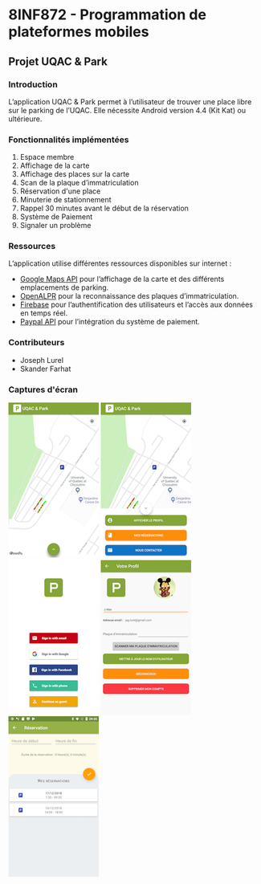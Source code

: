 # 8INF872 - Programmation de plateformes mobiles
## Projet UQAC & Park

### Introduction
L’application UQAC & Park permet à l’utilisateur de trouver une place libre sur le parking de l’UQAC.
Elle nécessite Android version 4.4 (Kit Kat) ou ultérieure.

### Fonctionnalités implémentées
1. Espace membre
2. Affichage de la carte
3. Affichage des places sur la carte
4. Scan de la plaque d’immatriculation
5. Réservation d'une place
6. Minuterie de stationnement
7. Rappel 30 minutes avant le début de la réservation
8. Système de Paiement
9. Signaler un problème

### Ressources
L’application utilise différentes ressources disponibles sur internet :
* [Google Maps API](https://cloud.google.com/maps-platform/) pour l’affichage de la carte et des différents emplacements de parking.
* [OpenALPR](https://github.com/SandroMachado/openalpr-android) pour la reconnaissance des plaques d’immatriculation.
* [Firebase](https://firebase.google.com/) pour l’authentification des utilisateurs et l’accès aux données en temps réel.
* [Paypal API](https://developer.paypal.com/) pour l’intégration du système de paiement.

### Contributeurs
* Joseph Lurel
* Skander Farhat

### Captures d'écran
![MapsActivity](/images/mapactivity.png) ![Menu](/images/menu.png) ![Connexion](/images/signin.png) ![Profil](/images/profile.png) ![ReservationActivity](/images/reservationActivity.png)
